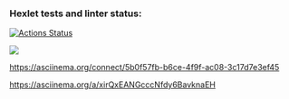 ### Hexlet tests and linter status:

[![Actions Status](https://github.com/lofty777/frontend-project-44/workflows/hexlet-check/badge.svg)](https://github.com/lofty777/frontend-project-44/actions)

<a href="https://codeclimate.com/github/lofty777/frontend-project-44/maintainability"><img src="https://api.codeclimate.com/v1/badges/5ef90c77811d2b9c290a/maintainability" /></a>

https://asciinema.org/connect/5b0f57fb-b6ce-4f9f-ac08-3c17d7e3ef45

https://asciinema.org/a/xirQxEANGcccNfdy6BavknaEH
